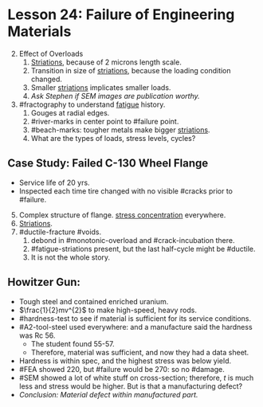 # Lesson 24: Failure of Engineering Materials

2. Effect of Overloads
   1. [Striations](striations.md), because of 2 microns length scale.
   2. Transition in size of [striations](striations.md), because the loading condition changed.
   3. Smaller [striations](striations.md) implicates smaller loads.
   4. _Ask Stephen if SEM images are publication worthy._
3. #fractography to understand [fatigue](fatigue.md) history.
   1. Gouges at radial edges.
   2. #river-marks in center point to #failure point.
   3. #beach-marks: tougher metals make bigger [striations](striations.md).
   4. What are the types of loads, stress levels, cycles?



## Case Study: Failed C-130 Wheel Flange
- Service life of 20 yrs.
- Inspected each time tire changed with no visible #cracks prior to #failure.
5. Complex structure of flange. [stress concentration](stress-concentration.md) everywhere.
6. [Striations](striations.md).
7. #ductile-fracture #voids.
   1. debond in #monotonic-overload and #crack-incubation there.
   2. #fatigue-striations present, but the last half-cycle might be #ductile.
   3. It is not the whole story.



## Howitzer Gun:
- Tough steel and contained enriched uranium.
- $\frac{1}{2}mv^{2}$ to make high-speed, heavy rods.
- #hardness-test to see if material is sufficient for its service conditions.
- #A2-tool-steel used everywhere: and a manufacture said the hardness was Rc 56.
  - The student found 55-57.
  - Therefore, material was sufficient, and now they had a data sheet.
- Hardness is within spec, and the highest stress was below yield.
- #FEA showed 220, but #failure would be 270: so no #damage.
- #SEM showed a lot of white stuff on cross-section; therefore, $t$ is much less and stress would be higher. But is that a manufacturing defect?
- _Conclusion: Material defect within manufactured part._